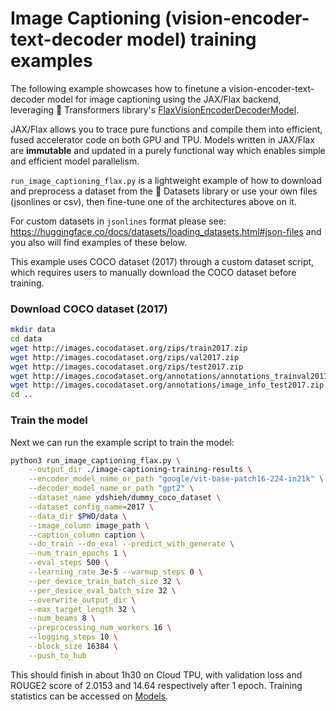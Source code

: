 # Image Captioning (vision-encoder-text-decoder model) training examples

The following example showcases how to finetune a vision-encoder-text-decoder model for image captioning
using the JAX/Flax backend, leveraging 🤗 Transformers library's [FlaxVisionEncoderDecoderModel](FlaxVisionEncoderDecoderModel).

JAX/Flax allows you to trace pure functions and compile them into efficient, fused accelerator code on both GPU and TPU.
Models written in JAX/Flax are **immutable** and updated in a purely functional
way which enables simple and efficient model parallelism.

`run_image_captioning_flax.py` is a lightweight example of how to download and preprocess a dataset from the 🤗 Datasets
library or use your own files (jsonlines or csv), then fine-tune one of the architectures above on it.

For custom datasets in `jsonlines` format please see: https://huggingface.co/docs/datasets/loading_datasets.html#json-files and you also will find examples of these below.

This example uses COCO dataset (2017) through a custom dataset script, which requires users to manually download the
COCO dataset before training.

### Download COCO dataset (2017)
```bash
mkdir data
cd data
wget http://images.cocodataset.org/zips/train2017.zip
wget http://images.cocodataset.org/zips/val2017.zip
wget http://images.cocodataset.org/zips/test2017.zip
wget http://images.cocodataset.org/annotations/annotations_trainval2017.zip
wget http://images.cocodataset.org/annotations/image_info_test2017.zip
cd ..
```

### Train the model
Next we can run the example script to train the model:

```bash
python3 run_image_captioning_flax.py \
	--output_dir ./image-captioning-training-results \
	--encoder_model_name_or_path "google/vit-base-patch16-224-in21k" \
	--decoder_model_name_or_path "gpt2" \
	--dataset_name ydshieh/dummy_coco_dataset \
	--dataset_config_name=2017 \
	--data_dir $PWD/data \
	--image_column image_path \
	--caption_column caption \
	--do_train --do_eval --predict_with_generate \
	--num_train_epochs 1 \
	--eval_steps 500 \
	--learning_rate 3e-5 --warmup_steps 0 \
	--per_device_train_batch_size 32 \
	--per_device_eval_batch_size 32 \
	--overwrite_output_dir \
	--max_target_length 32 \
	--num_beams 8 \
	--preprocessing_num_workers 16 \
	--logging_steps 10 \
	--block_size 16384 \
	--push_to_hub
```

This should finish in about 1h30 on Cloud TPU, with validation loss and ROUGE2 score of 2.0153 and 14.64 respectively
after 1 epoch. Training statistics can be accessed on [Models](https://huggingface.co/ydshieh/image-captioning-training-results/tensorboard).

